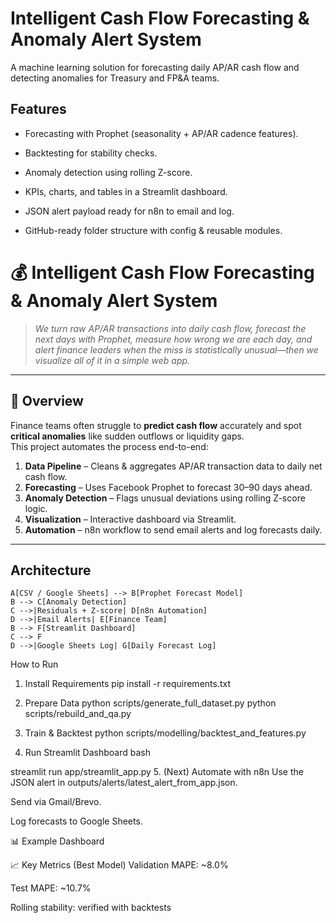 # Intelligent Cash Flow Forecasting & Anomaly Alert System

A machine learning solution for forecasting daily AP/AR cash flow and detecting anomalies for Treasury and FP&A teams.

## Features

- Forecasting with Prophet (seasonality + AP/AR cadence features).

- Backtesting for stability checks.

- Anomaly detection using rolling Z-score.

- KPIs, charts, and tables in a Streamlit dashboard.

- JSON alert payload ready for n8n to email and log.

- GitHub-ready folder structure with config & reusable modules.

# 💰 Intelligent Cash Flow Forecasting & Anomaly Alert System

> *We turn raw AP/AR transactions into daily cash flow, forecast the next days with Prophet, measure how wrong we are each day, and alert finance leaders when the miss is statistically unusual—then we visualize all of it in a simple web app.*

---

## 📌 Overview
Finance teams often struggle to **predict cash flow** accurately and spot **critical anomalies** like sudden outflows or liquidity gaps.  
This project automates the process end-to-end:

1. **Data Pipeline** – Cleans & aggregates AP/AR transaction data to daily net cash flow.
2. **Forecasting** – Uses Facebook Prophet to forecast 30–90 days ahead.
3. **Anomaly Detection** – Flags unusual deviations using rolling Z-score logic.
4. **Visualization** – Interactive dashboard via Streamlit.
5. **Automation** – n8n workflow to send email alerts and log forecasts daily.

---

## Architecture

    A[CSV / Google Sheets] --> B[Prophet Forecast Model]
    B --> C[Anomaly Detection]
    C -->|Residuals + Z-score| D[n8n Automation]
    D -->|Email Alerts| E[Finance Team]
    B --> F[Streamlit Dashboard]
    C --> F
    D -->|Google Sheets Log| G[Daily Forecast Log]

 How to Run
1. Install Requirements
pip install -r requirements.txt

2. Prepare Data
python scripts/generate_full_dataset.py
python scripts/rebuild_and_qa.py

3. Train & Backtest
python scripts/modelling/backtest_and_features.py

4. Run Streamlit Dashboard
bash

streamlit run app/streamlit_app.py
5. (Next) Automate with n8n
Use the JSON alert in outputs/alerts/latest_alert_from_app.json.

Send via Gmail/Brevo.

Log forecasts to Google Sheets.

📊 Example Dashboard

📈 Key Metrics (Best Model)
Validation MAPE: ~8.0%

Test MAPE: ~10.7%

Rolling stability: verified with backtests

